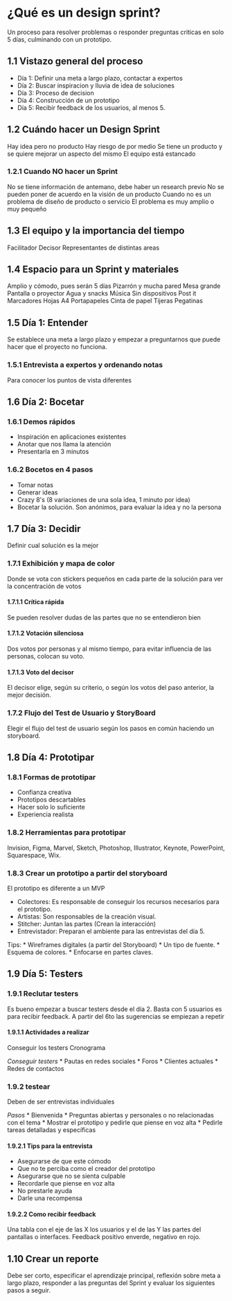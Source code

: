 # ¿Qué es un design sprint?

Un proceso para resolver problemas o responder preguntas criticas en
solo 5 días, culminando con un prototipo.



## 1.1 Vistazo general del proceso

-   Día 1: Definir una meta a largo plazo, contactar a expertos
-   Día 2: Buscar inspiracion y lluvia de idea de soluciones
-   Día 3: Proceso de decision
-   Día 4: Construcción de un prototipo
-   Día 5: Recibir feedback de los usuarios, al menos 5.

## 1.2 Cuándo hacer un Design Sprint

Hay idea pero no producto Hay riesgo de por medio Se tiene un producto y
se quiere mejorar un aspecto del mismo El equipo está estancado

### 1.2.1 Cuando NO hacer un Sprint

No se tiene información de antemano, debe haber un research previo No se
pueden poner de acuerdo en la visión de un producto Cuando no es un
problema de diseño de producto o servicio El problema es muy amplio o
muy pequeño

## 1.3 El equipo y la importancia del tiempo

Facilitador Decisor Representantes de distintas areas

## 1.4 Espacio para un Sprint y materiales

Amplio y cómodo, pues serán 5 días Pizarrón y mucha pared Mesa grande
Pantalla o proyector Agua y snacks Música Sin dispositivos Post it
Marcadores Hojas A4 Portapapeles Cinta de papel Tijeras Pegatinas

## 1.5 Día 1: Entender

Se establece una meta a largo plazo y empezar a preguntarnos que puede
hacer que el proyecto no funciona.

### 1.5.1 Entrevista a expertos y ordenando notas

Para conocer los puntos de vista diferentes

## 1.6 Día 2: Bocetar

### 1.6.1 Demos rápidos

-   Inspiración en aplicaciones existentes
-   Anotar que nos llama la atención
-   Presentarla en 3 minutos

### 1.6.2 Bocetos en 4 pasos

-   Tomar notas
-   Generar ideas
-   Crazy 8's (8 variaciones de una sola idea, 1 minuto por idea)
-   Bocetar la solución. Son anónimos, para evaluar la idea y no la
    persona

## 1.7 Día 3: Decidir

Definir cual solución es la mejor

### 1.7.1 Exhibición y mapa de color

Donde se vota con stickers pequeños en cada parte de la solución para
ver la concentración de votos

#### 1.7.1.1 Crítica rápida

Se pueden resolver dudas de las partes que no se entendieron bien

#### 1.7.1.2 Votación silenciosa

Dos votos por personas y al mismo tiempo, para evitar influencia de las
personas, colocan su voto.

#### 1.7.1.3 Voto del decisor

El decisor elige, según su criterio, o según los votos del paso
anterior, la mejor decisión.

### 1.7.2 Flujo del Test de Usuario y StoryBoard

Elegir el flujo del test de usuario según los pasos en común haciendo un
storyboard.

## 1.8 Día 4: Prototipar

### 1.8.1 Formas de prototipar

-   Confianza creativa
-   Prototipos descartables
-   Hacer solo lo suficiente
-   Experiencia realista

### 1.8.2 Herramientas para prototipar

Invision, Figma, Marvel, Sketch, Photoshop, Illustrator, Keynote,
PowerPoint, Squarespace, Wix.

### 1.8.3 Crear un prototipo a partir del storyboard

El prototipo es diferente a un MVP

-   Colectores: Es responsable de conseguir los recursos necesarios para
    el prototipo.
-   Artistas: Son responsables de la creación visual.
-   Stitcher: Juntan las partes (Crean la interacción)
-   Entrevistador: Preparan el ambiente para las entrevistas del día 5.

Tips: \* Wireframes digitales (a partir del Storyboard) \* Un tipo de
fuente. \* Esquema de colores. \* Enfocarse en partes claves.

## 1.9 Día 5: Testers

### 1.9.1 Reclutar testers

Es bueno empezar a buscar testers desde el día 2. Basta con 5 usuarios
es para recibir feedback. A partir del 6to las sugerencias se empiezan a
repetir

#### 1.9.1.1 Actividades a realizar

Conseguir los testers Cronograma

*Conseguir testers* \* Pautas en redes sociales \* Foros \* Clientes
actuales \* Redes de contactos

### 1.9.2 testear

Deben de ser entrevistas individuales

*Pasos* \* Bienvenida \* Preguntas abiertas y personales o no
relacionadas con el tema \* Mostrar el prototipo y pedirle que piense en
voz alta \* Pedirle tareas detalladas y específicas

#### 1.9.2.1 Tips para la entrevista

-   Asegurarse de que este cómodo
-   Que no te perciba como el creador del prototipo
-   Asegurarse que no se sienta culpable
-   Recordarle que piense en voz alta
-   No prestarle ayuda
-   Darle una recompensa

#### 1.9.2.2 Como recibir feedback

Una tabla con el eje de las X los usuarios y el de las Y las partes del
pantallas o interfaces. Feedback positivo enverde, negativo en rojo.

## 1.10 Crear un reporte

Debe ser corto, especificar el aprendizaje principal, reflexión sobre
meta a largo plazo, responder a las preguntas del Sprint y evaluar los
siguientes pasos a seguir.
